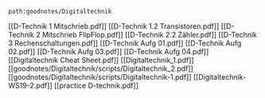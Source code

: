 ```expander
path:goodnotes/Digitaltechnik
```
[[D-Technik 1 Mitschrieb.pdf]]
[[D-Technik 1.2 Transistoren.pdf]]
[[D-Technik 2 Mitschrieb FlipFlop.pdf]]
[[D-Technik 2.2 Zähler.pdf]]
[[D-Technik 3 Rechenschaltungen.pdf]]
[[D-Technik Aufg 01.pdf]]
[[D-Technik Aufg 02.pdf]]
[[D-Technik Aufg 03.pdf]]
[[D-Technik Aufg 04.pdf]]
[[Digitaltechnik Cheat Sheet.pdf]]
[[Digitaltechnik_1.pdf]]
[[goodnotes/Digitaltechnik/scripts/Digitaltechnik_2.pdf]]
[[goodnotes/Digitaltechnik/scripts/Digitaltechnik-1.pdf]]
[[Digitaltechnik-WS19-2.pdf]]
[[practice D-technik.pdf]]
